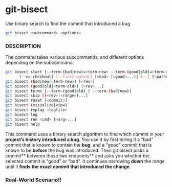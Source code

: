 # git-bisect
Use binary search to find the commit that introduced a bug
```bash
git bisect <subcommand> <options>
```

### DESCRIPTION
The command takes various subcommands, and different options depending on the subcommand:
```bash
git bisect start [--term-(bad|new)=<term-new> --term-(good|old)=<term-old>]
	  [--no-checkout] [--first-parent] [<bad> [<good>...]] [--] [<pathspec>...]
git bisect (bad|new|<term-new>) [<rev>]
git bisect (good|old|<term-old>) [<rev>...]
git bisect terms [--term-(good|old) | --term-(bad|new)]
git bisect skip [(<rev>|<range>)...]
git bisect reset [<commit>]
git bisect (visualize|view)
git bisect replay <logfile>
git bisect log
git bisect run <cmd> [<arg>...]
git bisect help
```
This command uses a binary search algorithm to find which commit in your **project’s history introduced a bug**.
You use it by first telling it a "bad" commit that is known to contain the **bug**, and a "good" commit that is known to be **before** the bug was introduced.
Then git bisect picks a commit** between those two endpoints** and asks you whether the selected commit is "good" or "bad". It continues narrowing **down** the range until it **finds the exact commit that introduced the change**.


### Real-World Scenario!!